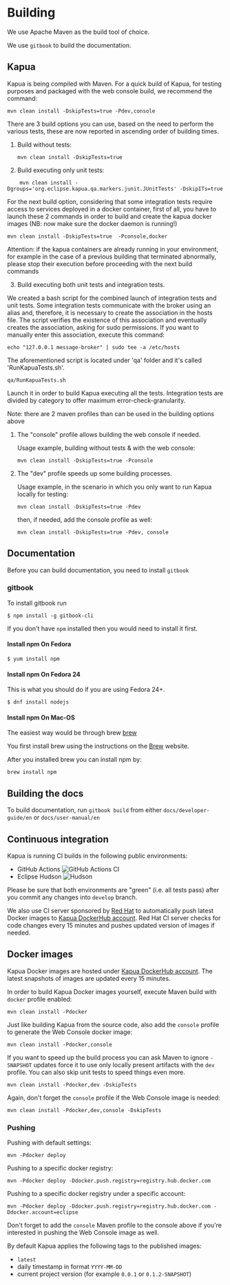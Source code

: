 # Building

We use Apache Maven as the build tool of choice.

We use `gitbook` to build the documentation.

## Kapua

Kapua is being compiled with Maven.
For a quick build of Kapua, for testing purposes and packaged with the web console build, we recommend the command:

`mvn clean install -DskipTests=true -Pdev,console`

There are 3 build options you can use, based on the need to perform the various tests, these are now reported in ascending order of building times.

1. Build without tests:

   `mvn clean install -DskipTests=true`

2. Build executing only unit tests:
```
    mvn clean install -Dgroups='org.eclipse.kapua.qa.markers.junit.JUnitTests' -DskipITs=true
```

For the next build option, considering that some integration tests require access to services deployed in a docker container, first of all, you have to launch these 2 commands in order to build and create the kapua docker images (NB: now make sure the docker daemon is running!)

`mvn clean install -DskipTests=true  -Pconsole,docker`

Attention: if the kapua containers are already running in your environment, for example in the case of a previous building that terminated abnormally, please stop their execution before proceeding with the next build commands

3. Build executing both unit tests and integration tests.

We created a bash script for the combined launch of integration tests and unit tests.
Some integration tests communicate with the broker using an alias and, therefore,
it is necessary to create the association in the hosts file. The script verifies the existence of this association and eventually creates the association, asking for sudo permissions.
If you want to manually enter this association, execute this command:

`echo "127.0.0.1 message-broker" | sudo tee -a /etc/hosts`

The aforementioned script is located under 'qa' folder and it's called 'RunKapuaTests.sh'.

`qa/RunKapuaTests.sh`

Launch it in order to build Kapua executing all the tests. Integration tests are divided by category to offer maximum error-check-granularity. 

Note: there are 2 maven profiles than can be used in the building options above
1. The "console" profile allows building the web console if needed.

   Usage example, building without tests & with the web console:

   `mvn clean install -DskipTests=true -Pconsole`

2. The "dev" profile speeds up some building processes.

   Usage example, in the scenario in which you only want to run Kapua locally for testing:

   `mvn clean install -DskipTests=true -Pdev`

   then, if needed, add the console profile as well:

   `mvn clean install -DskipTests=true -Pdev, console`
## Documentation

Before you can build documentation, you need to install `gitbook`

### gitbook

To install gitbook run

    $ npm install -g gitbook-cli

If you don't have `npm` installed then you would need to install it first.

#### Install npm On Fedora

    $ yum install npm

#### Install npm On Fedora 24

This is what you should do if you are using Fedora 24+.

    $ dnf install nodejs

#### Install npm On Mac-OS

The easiest way would be through brew [brew]

You first install brew using the instructions on the [Brew][brew] website.

After you installed brew you can install npm by:

    brew install npm

[brew]: <http://brew.sh>

## Building the docs

To build documentation, run `gitbook build` from either `docs/developer-guide/en` or `docs/user-manual/en`

## Continuous integration

Kapua is running CI builds in the following public environments:

- GitHub Actions  ![GitHub Actions CI](https://img.shields.io/github/workflow/status/eclipse/kapua/kapua-continuous-integration?label=GitHub%20Action%20CI&logo=GitHub)
- Eclipse Hudson  ![Hudson](https://img.shields.io/jenkins/build?jobUrl=https:%2F%2Fci.eclipse.org%2Fkapua%2Fjob%2Fdevelop-build&label=Jenkins%20Build)

Please be sure that both environments are "green" (i.e. all tests pass) after you commit any changes into `develop` branch.

We also use CI server sponsored by [Red Hat](https://www.redhat.com/en) to automatically push latest Docker images to
[Kapua DockerHub account](https://hub.docker.com/r/kapua/). Red Hat CI server checks for code changes every 15 minutes and pushes updated version
of images if needed.

## Docker images

Kapua Docker images are hosted under [Kapua DockerHub account](https://hub.docker.com/r/kapua/). The latest snapshots of images are updated every 15 minutes.

In order to build Kapua Docker images yourself, execute Maven build with `docker` profile enabled:

    mvn clean install -Pdocker

Just like building Kapua from the source code, also add the `console` profile to generate the Web Console docker image:

    mvn clean install -Pdocker,console

If you want to speed up the build process you can ask Maven to ignore `-SNAPSHOT` updates
force it to use only locally present artifacts with the `dev` profile. You can also skip unit tests to speed things even more.

    mvn clean install -Pdocker,dev -DskipTests

Again, don't forget the `console` profile if the Web Console image is needed:

    mvn clean install -Pdocker,dev,console -DskipTests

### Pushing

Pushing with default settings:

    mvn -Pdocker deploy

Pushing to a specific docker registry:

    mvn -Pdocker deploy -Ddocker.push.registry=registry.hub.docker.com

Pushing to a specific docker registry under a specific account:

    mvn -Pdocker deploy -Ddocker.push.registry=registry.hub.docker.com -Ddocker.account=eclipse

Don't forget to add the `console` Maven profile to the console above if you're interested in pushing the Web Console image as well.

By default Kapua applies the following tags to the published images:
- `latest`
- daily timestamp in format `YYYY-MM-DD`
- current project version (for example `0.0.1` or `0.1.2-SNAPSHOT`)
